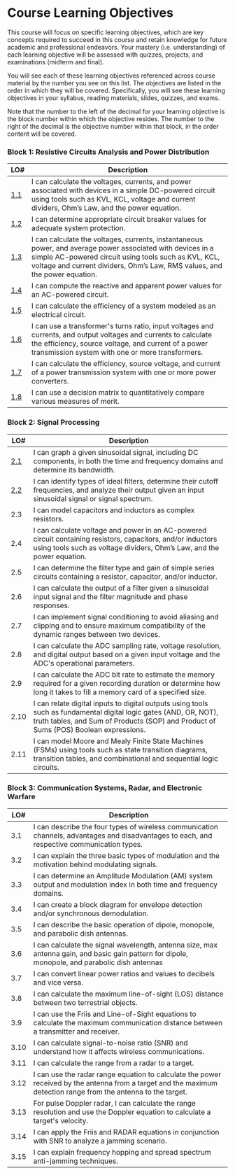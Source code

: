 # Course Learning Objectives

This course will focus on specific learning objectives, which are key concepts required to succeed in this course and retain knowledge for future academic and professional endeavors. Your mastery (i.e. understanding) of each learning objective will be assessed with quizzes, projects, and examinations (midterm and final).

You will see each of these learning objectives referenced across course material by the number you see on this list. The objectives are listed in the order in which they will be covered. Specifically, you will see these learning objectives in your syllabus, reading materials, slides, quizzes, and exams. 

Note that the number to the left of the decimal for your learning objective is the block number within which the objective resides. The number to the right of the decimal is the objective number within that block, in the order content will be covered.

 ### Block 1: Resistive Circuits Analysis and Power Distribution  
| LO# | Description |
|----------|----------|
| [1.1](Block1Reading/Obj01/ECE215_Obj01_Reading) | I can calculate the voltages, currents, and power associated with devices in a simple DC-powered circuit using tools such as KVL, KCL, voltage and current dividers, Ohm’s Law, and the power equation. |  
| [1.2](Block1Reading/Obj02/ECE215_Obj02_Reading) | I can determine appropriate circuit breaker values for adequate system protection. |
| [1.3](Block1Reading/Obj03/ECE215_Obj03_Reading) | I can calculate the voltages, currents, instantaneous power, and average power associated with devices in a simple AC-powered circuit using tools such as KVL, KCL, voltage and current dividers, Ohm’s Law, RMS values, and the power equation.  |  
| [1.4](https://control.com/technical-articles/active-power-reactive-power-apparent-power-and-the-role-of-power-factor/) | I can compute the reactive and apparent power values for an AC-powered circuit.  |  
| [1.5](Block1Reading/Obj05/ECE215_Obj05_Reading) | I can calculate the efficiency of a system modeled as an electrical circuit.  |  
| [1.6](Block1Reading/Obj06/ECE215_Obj06_Reading) | I can use a transformer's turns ratio, input voltages and currents, and output voltages and currents to calculate the efficiency, source voltage, and current of a power transmission system with one or more transformers.  |  
| [1.7](Block1Reading/Obj07/ECE215_Obj07_Reading) | I can calculate the efficiency, source voltage, and current of a power transmission system with one or more power converters.  |  
| [1.8](Block1Reading/Obj08/ECE215_Obj08_Reading) | I can use a decision matrix to quantitatively compare various measures of merit.  |  

### Block 2: Signal Processing
| LO# | Description |
|----------|----------|
| [2.1](Block2Reading/Obj01/ECE215_B2_Obj01_Reading) | I can graph a given sinusoidal signal, including DC components, in both the time and frequency domains and determine its bandwidth. |
| [2.2](Block2Reading/Obj02/ECE215_B2_Obj02_Reading) | I can identify types of ideal filters, determine their cutoff frequencies, and analyze their output given an input sinusoidal signal or signal spectrum. |
| 2.3 | I can model capacitors and inductors as complex resistors.   |
| 2.4 | I can calculate voltage and power in an AC-powered circuit containing resistors, capacitors, and/or inductors using tools such as voltage dividers, Ohm’s Law, and the power equation.  |
| 2.5 | I can determine the filter type and gain of simple series circuits containing a resistor, capacitor, and/or inductor.  |
| 2.6 | I can calculate the output of a filter given a sinusoidal input signal and the filter magnitude and phase responses.  |
| 2.7 | I can implement signal conditioning to avoid aliasing and clipping and to ensure maximum compatibility of the dynamic ranges between two devices.    |
| 2.8 | I can calculate the ADC sampling rate, voltage resolution, and digital output based on a given input voltage and the ADC's operational parameters.   |
| 2.9 | I can calculate the ADC bit rate to estimate the memory required for a given recording duration or determine how long it takes to fill a memory card of a specified size.  |
| 2.10 | I can relate digital inputs to digital outputs using tools such as fundamental digital logic gates (AND, OR, NOT), truth tables, and Sum of Products (SOP) and Product of Sums (POS) Boolean expressions.  |
| 2.11 | I can model Moore and Mealy Finite State Machines (FSMs) using tools such as state transition diagrams, transition tables, and combinational and sequential logic circuits.  |

### Block 3: Communication Systems, Radar, and Electronic Warfare
| LO# | Description |
|----------|----------|
| 3.1 | I can describe the four types of wireless communication channels, advantages and disadvantages to each, and respective communication types.  |
| 3.2 | I can explain the three basic types of modulation and the motivation behind modulating signals.  |
| 3.3 | I can determine an Amplitude Modulation (AM) system output and modulation index in both time and frequency domains.  |
| 3.4 | I can create a block diagram for envelope detection and/or synchronous demodulation.   |
| 3.5 | I can describe the basic operation of dipole, monopole, and parabolic dish antennas.  |
| 3.6 | I can calculate the signal wavelength, antenna size, max antenna gain, and basic gain pattern for dipole, monopole, and parabolic dish antennas  |
| 3.7 | I can convert linear power ratios and values to decibels and vice versa.  |
| 3.8 | I can calculate the maximum line-of-sight (LOS) distance between two terrestrial objects.   |
| 3.9 | I can use the Friis and Line-of-Sight equations to calculate the maximum communication distance between a transmitter and receiver.  |
| 3.10 | I can calculate signal-to-noise ratio (SNR) and understand how it affects wireless communications.  |
| 3.11 | I can calculate the range from a radar to a target.  |
| 3.12 | I can use the radar range equation to calculate the power received by the antenna from a target and the maximum detection range from the antenna to the target.|  
| 3.13 | For pulse Doppler radar, I can calculate the range resolution and use the Doppler equation to calculate a target's velocity.  |
| 3.14 | I can apply the Friis and RADAR equations in conjunction with SNR to analyze a jamming scenario.  |
| 3.15 | I can explain frequency hopping and spread spectrum anti-jamming techniques.  |
